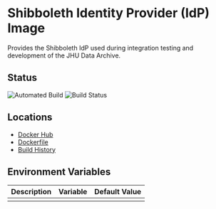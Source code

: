 # Shibboleth Identity Provider (IdP) Image

Provides the Shibboleth IdP used during integration testing and development of the JHU Data Archive.

## Status
![Automated Build](https://img.shields.io/docker/cloud/automated/jhuda/idp) ![Build Status](https://img.shields.io/docker/cloud/build/jhuda/idp)

## Locations
* [Docker Hub](https://hub.docker.com/r/jhuda/idp/tags) 
* [Dockerfile](Dockerfile)
* [Build History](https://hub.docker.com/r/jhuda/idp/builds)

## Environment Variables

|Description|Variable|Default Value| 
|---|---|---|   
|   |   |   |
